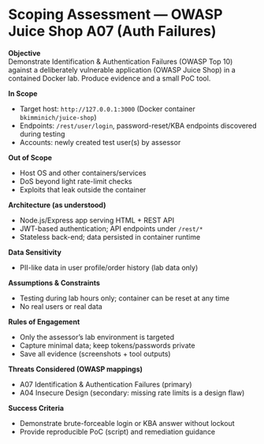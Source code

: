 # Scoping Assessment — OWASP Juice Shop A07 (Auth Failures)

**Objective**  
Demonstrate Identification & Authentication Failures (OWASP Top 10) against a deliberately vulnerable application (OWASP Juice Shop) in a contained Docker lab. Produce evidence and a small PoC tool.

**In Scope**  
- Target host: `http://127.0.0.1:3000` (Docker container `bkimminich/juice-shop`)  
- Endpoints: `/rest/user/login`, password-reset/KBA endpoints discovered during testing  
- Accounts: newly created test user(s) by assessor

**Out of Scope**  
- Host OS and other containers/services  
- DoS beyond light rate-limit checks  
- Exploits that leak outside the container

**Architecture (as understood)**  
- Node.js/Express app serving HTML + REST API  
- JWT-based authentication; API endpoints under `/rest/*`  
- Stateless back-end; data persisted in container runtime

**Data Sensitivity**  
- PII-like data in user profile/order history (lab data only)

**Assumptions & Constraints**  
- Testing during lab hours only; container can be reset at any time  
- No real users or real data

**Rules of Engagement**  
- Only the assessor’s lab environment is targeted  
- Capture minimal data; keep tokens/passwords private  
- Save all evidence (screenshots + tool outputs)

**Threats Considered (OWASP mappings)**  
- A07 Identification & Authentication Failures (primary)  
- A04 Insecure Design (secondary: missing rate limits is a design flaw)

**Success Criteria**  
- Demonstrate brute-forceable login or KBA answer without lockout  
- Provide reproducible PoC (script) and remediation guidance
